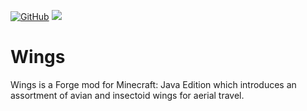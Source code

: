 [![GitHub](https://img.shields.io/github/license/pau101/Wings.svg)](https://github.com/pau101/Wings/blob/master/LICENSE.md) [![](http://cf.way2muchnoise.eu/full_wings_downloads.svg)](https://minecraft.curseforge.com/projects/wings)

# Wings
Wings is a Forge mod for Minecraft: Java Edition which introduces an assortment of avian and insectoid wings for aerial travel.
